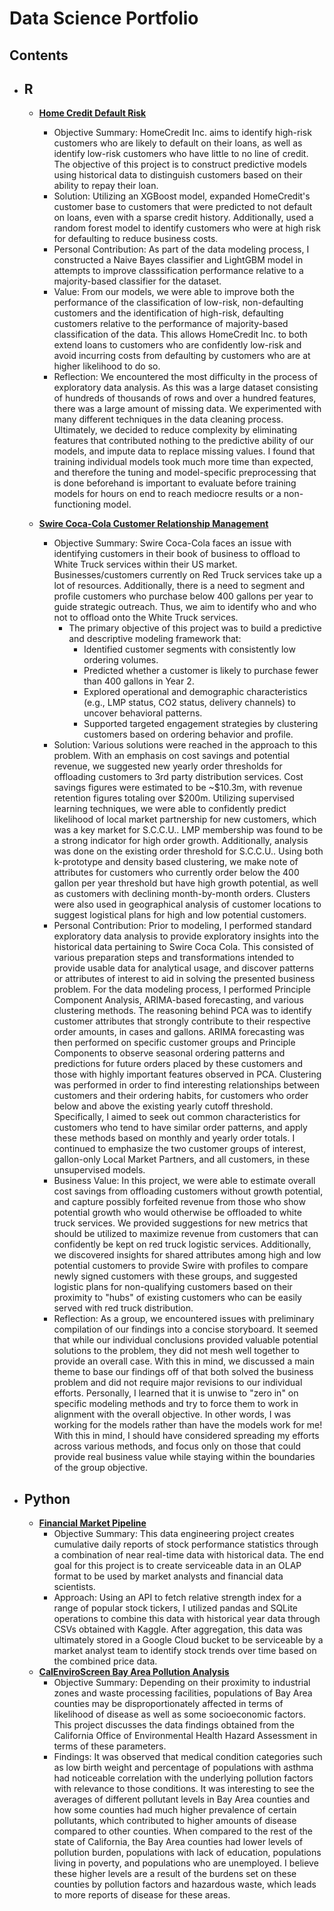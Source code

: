 # Data Science Portfolio

## Contents
- ## R
  - **[Home Credit Default Risk](https://github.com/CSJoyce/HomeCreditProject/blob/main)**
    - Objective Summary: HomeCredit Inc. aims to identify high-risk customers who are likely to default on their loans, as well as identify low-risk customers who have little to no line of credit.  The objective of this project is to construct predictive models using historical data to distinguish customers based on their ability to repay their loan.
    - Solution: Utilizing an XGBoost model, expanded HomeCredit's customer base to customers that were predicted to not default on loans, even with a sparse credit history.  Additionally, used a random forest model to identify customers who were at high risk for defaulting to reduce business costs.
    - Personal Contribution: As part of the data modeling process, I constructed a Naive Bayes classifier and LightGBM model in attempts to improve classsification performance relative to a majority-based classifier for the dataset.
    - Value: From our models, we were able to improve both the performance of the classification of low-risk, non-defaulting customers and the identification of high-risk, defaulting customers relative to the performance of majority-based classification of the data.  This allows HomeCredit Inc. to both extend loans to customers who are confidently low-risk and avoid incurring costs from defaulting by customers who are at higher likelihood to do so.
    - Reflection: We encountered the most difficulty in the process of exploratory data analysis.  As this was a large dataset consisting of hundreds of thousands of rows and over a hundred features, there was a large amount of missing data.  We experimented with many different techniques in the data cleaning process.  Ultimately, we decided to reduce complexity by eliminating features that contributed nothing to the predictive ability of our models, and impute data to replace missing values.  I found that training individual models took much more time than expected, and therefore the tuning and model-specific preprocessing that is done beforehand is important to evaluate before training models for hours on end to reach mediocre results or a non-functioning model.

  - **[Swire Coca-Cola Customer Relationship Management](https://github.com/CSJoyce/Swire-Project/blob/main)**
    - Objective Summary:  Swire Coca-Cola faces an issue with identifying customers in their book of business to offload to White Truck services within their US market. Businesses/customers currently on Red Truck services take up a lot of resources.  Additionally, there is a need to segment and profile customers who purchase below 400 gallons per year to guide strategic outreach. Thus, we aim to identify who and who not to offload onto the White Truck services.
      - The primary objective of this project was to build a predictive and descriptive modeling framework that:
        - Identified customer segments with consistently low ordering volumes.
        - Predicted whether a customer is likely to purchase fewer than 400 gallons in Year 2.
        - Explored operational and demographic characteristics (e.g., LMP status, CO2 status, delivery channels) to uncover behavioral patterns.
        - Supported targeted engagement strategies by clustering customers based on ordering behavior and profile.
    - Solution:  Various solutions were reached in the approach to this problem.  With an emphasis on cost savings and potential revenue, we suggested new yearly order thresholds for offloading customers to 3rd party distribution services.  Cost savings figures were estimated to be ~$10.3m, with revenue retention figures totaling over $200m. Utilizing supervised learning techniques, we were able to confidently predict likelihood of local market partnership for new customers, which was a key market for S.C.C.U..  LMP membership was found to be a strong indicator for high order growth.  Additionally,  analysis was done on the existing order threshold for S.C.C.U.. Using both k-prototype and density based clustering, we make note of attributes for customers who currently order below the 400 gallon per year threshold but have high growth potential, as well as customers with declining month-by-month orders.  Clusters were also used in geographical analysis of customer locations to suggest logistical plans for high and low potential customers.
    - Personal Contribution: Prior to modeling, I performed standard exploratory data analysis to provide exploratory insights into the historical data pertaining to Swire Coca Cola.  This consisted of various preparation steps and transformations intended to provide usable data for analytical usage, and discover patterns or attributes of interest to aid in solving the presented business problem.  For the data modeling process, I performed Principle Component Analysis, ARIMA-based forecasting, and various clustering methods.  The reasoning behind PCA was to identify customer attributes that strongly contribute to their respective order amounts, in cases and gallons. ARIMA forecasting was then performed on specific customer groups and Principle Components to observe seasonal ordering patterns and predictions for future orders placed by these customers and those with highly important features observed in PCA.  Clustering was performed in order to find interesting relationships between customers and their ordering habits, for customers who order below and above the existing yearly cutoff threshold.  Specifically, I aimed to seek out common characteristics for customers who tend to have similar order patterns, and apply these methods based on monthly and yearly order totals. I continued to emphasize the two customer groups of interest, gallon-only Local Market Partners, and all customers, in these unsupervised models.
    - Business Value: In this project, we were able to estimate overall cost savings from offloading customers without growth potential, and capture possibly forfeited revenue from those who show potential growth who would otherwise be offloaded to white truck services.  We provided suggestions for new metrics that should be utilized to maximize revenue from customers that can confidently be kept on red truck logistic services.  Additionally, we discovered insights for shared attributes among high and low potential customers to provide Swire with profiles to compare newly signed customers with these groups, and suggested logistic plans for non-qualifying customers based on their proximity to "hubs" of existing customers who can be easily served with red truck distribution.
    - Reflection: As a group, we encountered issues with preliminary compilation of our findings into a concise storyboard.  It seemed that while our individual conclusions provided valuable potential solutions to the problem, they did not mesh well together to provide an overall case.  With this in mind, we discussed a main theme to base our findings off of that both solved the business problem and did not require major revisions to our individual efforts.  Personally, I learned that it is unwise to "zero in" on specific modeling methods and try to force them to work in alignment with the overall objective.  In other words, I was working for the models rather than have the models work for me!  With this in mind, I should have considered spreading my efforts across various methods, and focus only on those that could provide real business value while staying within the boundaries of the group objective.
   

- ## Python
  - **[Financial Market Pipeline](https://github.com/CSJoyce/FinPipeline/blob/main)**
    - Objective Summary: This data engineering project creates cumulative daily reports of stock performance statistics through a combination of near real-time data with historical data.  The end goal for this project is to create serviceable data in an OLAP format to be used by market analysts and financial data scientists.
    - Approach: Using an API to fetch relative strength index for a range of popular stock tickers, I utilized pandas and SQLite operations to combine this data with historical year data through CSVs obtained with Kaggle.  After aggregation, this data was ultimately stored in a Google Cloud bucket to be serviceable by a market analyst team to identify stock trends over time based on the combined price data.
  - **[CalEnviroScreen Bay Area Pollution Analysis](https://github.com/CSJoyce/CESBA/blob/main)**
    - Objective Summary: Depending on their proximity to industrial zones and waste processing facilities, populations of Bay Area counties may be disproportionately affected in terms of likelihood of disease as well as some socioeconomic factors. This project discusses the data findings obtained from the California Office of Environmental Health Hazard Assessment in terms of these parameters.
    - Findings: It was observed that medical condition categories such as low birth weight and percentage of populations with asthma had noticeable correlation with the underlying pollution factors with relevance to those conditions. It was interesting to see the averages of different pollutant levels in Bay Area counties and how some counties had much higher prevalence of certain pollutants, which contributed to higher amounts of disease compared to other counties. When compared to the rest of the state of California, the Bay Area counties had lower levels of pollution burden, populations with lack of education, populations living in poverty, and populations who are unemployed. I believe these higher levels are a result of the burdens set on these counties by pollution factors and hazardous waste, which leads to more reports of disease for these areas.
   


  

